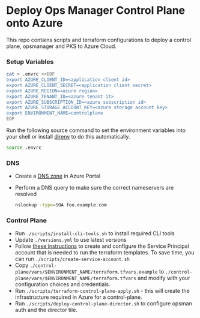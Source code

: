 # Deploy Ops Manager Control Plane onto Azure

This repo contains scripts and terraform configurations to deploy a control
plane, opsmanager and PKS to Azure Cloud.

### Setup Variables

```sh
cat > .envrc <<EOF
export AZURE_CLIENT_ID=<application client id>
export AZURE_CLIENT_SECRET=<application client secret>
export AZURE_REGION=<azure region>
export AZURE_TENANT_ID=<azure tenant it>
export AZURE_SUBSCRIPTION_ID=<azure subscription id>
export AZURE_STORAGE_ACCOUNT_KEY=<azure storage account key>
export ENVIRONMENT_NAME=controlplane
EOF
```

Run the following source command to set the environment variables into your shell or install [direnv](https://direnv.net/) to do this automatically.

```sh
source .envrc
```

### DNS

- Create a [DNS zone](https://docs.microsoft.com/en-us/azure/dns/dns-delegate-domain-azure-dns#create-a-dns-zone) in Azure Portal

- Perform a DNS query to make sure the correct nameservers are resolved

  ```sh
  nslookup -type=SOA foo.example.com
  ```

### Control Plane

- Run `./scripts/install-cli-tools.sh` to install required CLI tools
- Update `./versions.yml` to use latest versions
- Follow [these instructions](https://docs.pivotal.io/platform/ops-manager/2-8/azure/prepare-azure-terraform.html#install) to create and configure the Service Principal account that is needed to run the terraform templates. To save time, you can run `./scripts/create-service-account.sh`
- Copy `./control-plane/vars/$ENVIRONMENT_NAME/terraform.tfvars.example` to `./control-plane/vars/$ENVIRONMENT_NAME/terraform.tfvars` and modify with your configuration choices and credentials.
- Run `./scripts/terraform-control-plane-apply.sh` - this will create the
  infrastructure required in Azure for a control-plane.
- Run `./scripts/deploy-control-plane-director.sh` to configure opsman auth and the director tile.

<!-- - Update `opsman.yml` and `director.yml` in the control-plane vars directory.
- Run `./scripts/download-opsman.yml`
- Run `./scripts/deploy-opsman.yml`
- Verify that the opsmanager is online and accessible.
- Run `./scripts/download-control-plane.sh` to download releases control plane from pivnet
- Finally run `./scripts/deploy-control-plane.sh` to deploy the control plane. -->
